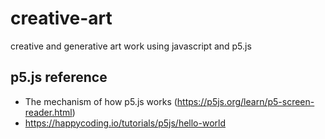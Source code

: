 # creative-art 
creative and generative art work using javascript and p5.js

## p5.js reference

* The mechanism of how p5.js works (https://p5js.org/learn/p5-screen-reader.html)
* https://happycoding.io/tutorials/p5js/hello-world
